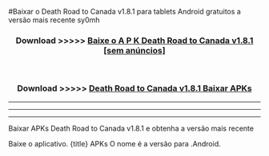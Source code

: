 #Baixar o Death Road to Canada v1.8.1   para tablets Android gratuitos a versão mais recente sy0mh


<div align="center">
<h3>Download >>>>> <a href="https://pt-web.web.app/?pt= Death Road to Canada v1.8.1 ">Baixe o A P K Death Road to Canada v1.8.1  [sem anúncios]</a></h3><br>

<h3>Download >>>>> <a href="https://pt-web.web.app/?pt= Death Road to Canada v1.8.1 ">Death Road to Canada v1.8.1  Baixar APKs</a></h3>
</div>

----------------------------------------------------------

----------------------------------------------------------

----------------------------------------------------------

Baixar APKs Death Road to Canada v1.8.1  e obtenha a versão mais recente

Baixe o aplicativo. {title} APKs O nome é a versão para .Android.


